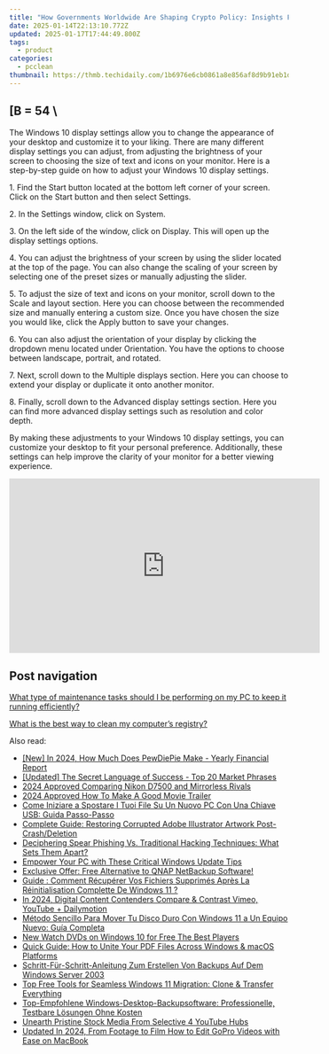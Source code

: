 ```yaml
---
title: "How Governments Worldwide Are Shaping Crypto Policy: Insights From YL Software Experts"
date: 2025-01-14T22:13:10.772Z
updated: 2025-01-17T17:44:49.800Z
tags:
  - product
categories:
  - pcclean
thumbnail: https://thmb.techidaily.com/1b6976e6cb0861a8e856af8d9b91eb1dc370f068cc6322414a1134e31c0876a0.jpg
---
```


## \[B = 54 \

The Windows 10 display settings allow you to change the appearance of your desktop and customize it to your liking. There are many different display settings you can adjust, from adjusting the brightness of your screen to choosing the size of text and icons on your monitor. Here is a step-by-step guide on how to adjust your Windows 10 display settings. 

1\. Find the Start button located at the bottom left corner of your screen. Click on the Start button and then select Settings.

2\. In the Settings window, click on System.

3\. On the left side of the window, click on Display. This will open up the display settings options. 

4\. You can adjust the brightness of your screen by using the slider located at the top of the page. You can also change the scaling of your screen by selecting one of the preset sizes or manually adjusting the slider.

5\. To adjust the size of text and icons on your monitor, scroll down to the Scale and layout section. Here you can choose between the recommended size and manually entering a custom size. Once you have chosen the size you would like, click the Apply button to save your changes.

6\. You can also adjust the orientation of your display by clicking the dropdown menu located under Orientation. You have the options to choose between landscape, portrait, and rotated.

7\. Next, scroll down to the Multiple displays section. Here you can choose to extend your display or duplicate it onto another monitor.

8\. Finally, scroll down to the Advanced display settings section. Here you can find more advanced display settings such as resolution and color depth. 

By making these adjustments to your Windows 10 display settings, you can customize your desktop to fit your personal preference. Additionally, these settings can help improve the clarity of your monitor for a better viewing experience.

<!-- affiliate ads begin -->
<iframe width="560" height="315" src="https://www.youtube.com/embed/_7AYCS7zBU0?si=7R9oIpE4hyEbtk3x" title="YouTube video player" frameborder="0" allow="accelerometer; autoplay; clipboard-write; encrypted-media; gyroscope; picture-in-picture; web-share" referrerpolicy="strict-origin-when-cross-origin" allowfullscreen></iframe>
<!-- affiliate ads end -->

## Post navigation

[What type of maintenance tasks should I be performing on my PC to keep it running efficiently?](https://tools.techidaily.com/pcclean/products/)

[What is the best way to clean my computer’s registry?](https://tools.techidaily.com/pcclean/products/)

<ins class="adsbygoogle"
     style="display:block"
     data-ad-format="autorelaxed"
     data-ad-client="ca-pub-7571918770474297"
     data-ad-slot="1223367746"></ins>

<ins class="adsbygoogle"
     style="display:block"
     data-ad-client="ca-pub-7571918770474297"
     data-ad-slot="8358498916"
     data-ad-format="auto"
     data-full-width-responsive="true"></ins>

<span class="atpl-alsoreadstyle">Also read:</span>
<div><ul>
<li><a href="https://fox-links.techidaily.com/new-in-2024-how-much-does-pewdiepie-make-yearly-financial-report/"><u>[New] In 2024, How Much Does PewDiePie Make - Yearly Financial Report</u></a></li>
<li><a href="https://fox-info.techidaily.com/updated-the-secret-language-of-success-top-20-market-phrases/"><u>[Updated] The Secret Language of Success - Top 20 Market Phrases</u></a></li>
<li><a href="https://extra-lessons.techidaily.com/2024-approved-comparing-nikon-d7500-and-mirrorless-rivals/"><u>2024 Approved Comparing Nikon D7500 and Mirrorless Rivals</u></a></li>
<li><a href="https://article-files.techidaily.com/2024-approved-how-to-make-a-good-movie-trailer/"><u>2024 Approved How To Make A Good Movie Trailer</u></a></li>
<li><a href="https://discover-bits.techidaily.com/come-iniziare-a-spostare-i-tuoi-file-su-un-nuovo-pc-con-una-chiave-usb-guida-passo-passo/"><u>Come Iniziare a Spostare I Tuoi File Su Un Nuovo PC Con Una Chiave USB: Guida Passo-Passo</u></a></li>
<li><a href="https://discover-bits.techidaily.com/complete-guide-restoring-corrupted-adobe-illustrator-artwork-post-crashdeletion/"><u>Complete Guide: Restoring Corrupted Adobe Illustrator Artwork Post-Crash/Deletion</u></a></li>
<li><a href="https://discover-bits.techidaily.com/deciphering-spear-phishing-vs-traditional-hacking-techniques-what-sets-them-apart/"><u>Deciphering Spear Phishing Vs. Traditional Hacking Techniques: What Sets Them Apart?</u></a></li>
<li><a href="https://win11.techidaily.com/empower-your-pc-with-these-critical-windows-update-tips/"><u>Empower Your PC with These Critical Windows Update Tips</u></a></li>
<li><a href="https://discover-bits.techidaily.com/exclusive-offer-free-alternative-to-qnap-netbackup-software/"><u>Exclusive Offer: Free Alternative to QNAP NetBackup Software!</u></a></li>
<li><a href="https://discover-bits.techidaily.com/guide-comment-recuperer-vos-fichiers-supprimes-apres-la-reinitialisation-complette-de-windows-11/"><u>Guide : Comment Récupérer Vos Fichiers Supprimés Après La Réinitialisation Complette De Windows 11 ?</u></a></li>
<li><a href="https://youtube-data.techidaily.com/24-digital-content-contenders-compare-and-contrast-vimeo-youtube-plus-dailymotion/"><u>In 2024, Digital Content Contenders Compare & Contrast Vimeo, YouTube + Dailymotion</u></a></li>
<li><a href="https://discover-bits.techidaily.com/metodo-sencillo-para-mover-tu-disco-duro-con-windows-11-a-un-equipo-nuevo-guia-completa/"><u>Método Sencillo Para Mover Tu Disco Duro Con Windows 11 a Un Equipo Nuevo: Guía Completa</u></a></li>
<li><a href="https://video-content-creator.techidaily.com/new-watch-dvds-on-windows-10-for-free-the-best-players/"><u>New Watch DVDs on Windows 10 for Free The Best Players</u></a></li>
<li><a href="https://fox-sure.techidaily.com/quick-guide-how-to-unite-your-pdf-files-across-windows-and-macos-platforms/"><u>Quick Guide: How to Unite Your PDF Files Across Windows & macOS Platforms</u></a></li>
<li><a href="https://discover-bits.techidaily.com/schritt-fur-schritt-anleitung-zum-erstellen-von-backups-auf-dem-windows-server-2003/"><u>Schritt-Für-Schritt-Anleitung Zum Erstellen Von Backups Auf Dem Windows Server 2003</u></a></li>
<li><a href="https://discover-bits.techidaily.com/top-free-tools-for-seamless-windows-11-migration-clone-and-transfer-everything/"><u>Top Free Tools for Seamless Windows 11 Migration: Clone & Transfer Everything</u></a></li>
<li><a href="https://discover-bits.techidaily.com/top-empfohlene-windows-desktop-backupsoftware-professionelle-testbare-losungen-ohne-kosten/"><u>Top-Empfohlene Windows-Desktop-Backupsoftware: Professionelle, Testbare Lösungen Ohne Kosten</u></a></li>
<li><a href="https://youtube-webster.techidaily.com/th-pristine-stock-media-from-selective-4-youtube-hubs/"><u>Unearth Pristine Stock Media From Selective 4 YouTube Hubs</u></a></li>
<li><a href="https://smart-video-creator.techidaily.com/updated-in-2024-from-footage-to-film-how-to-edit-gopro-videos-with-ease-on-macbook/"><u>Updated In 2024, From Footage to Film How to Edit GoPro Videos with Ease on MacBook</u></a></li>
</ul></div>

